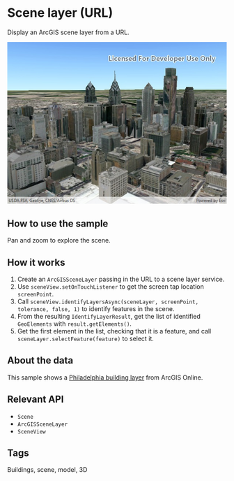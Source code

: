 # Scene layer (URL)
Display an ArcGIS scene layer from a URL.

![](SceneLayerUrl.jpg)

## How to use the sample
Pan and zoom to explore the scene.

## How it works
1. Create an `ArcGISSceneLayer` passing in the URL to a scene layer service.
2. Use `sceneView.setOnTouchListener` to get the screen tap location `screenPoint`.
3. Call `sceneView.identifyLayersAsync(sceneLayer, screenPoint, tolerance, false, 1)` to identify features in the scene.
4. From the resulting `IdentifyLayerResult`, get the list of identified `GeoElements` with `result.getElements()`.
5. Get the first element in the list, checking that it is a feature, and call `sceneLayer.selectFeature(feature)` to select it.

## About the data

This sample shows a [Philadelphia building layer](https://www.arcgis.com/home/item.html?id=edb35a635df244afa33bc056319d7e82) from ArcGIS Online.

## Relevant API
* `Scene`
* `ArcGISSceneLayer`
* `SceneView`

## Tags
Buildings, scene, model, 3D